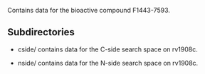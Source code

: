 Contains data for the bioactive compound F1443-7593.

## Subdirectories

- cside/ contains data for the C-side search space on rv1908c.

- nside/ contains data for the N-side search space on rv1908c.


